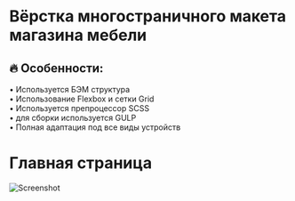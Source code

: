 # Вёрстка многостраничного макета магазина мебели <br/>

## 🔥 Особенности: <br/>
• Используется БЭМ структура <br/>
• Использование Flexbox и сетки Grid <br/>
• Используется препроцессор SCSS <br/>
• для сборки используется GULP <br/>
• Полная адаптация под все виды устройств <br/>
 
# Главная страница <br/>
![Screenshot](scrin.png)
